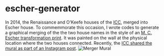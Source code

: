 # escher-generator
In 2014, the Renaissance and O'Keefe houses of the [ICC](icc.coop), merged into Escher house. To commemmorate this occasion, I wrote codes to generate a graphical merging of the the two house names in the style of an [M. C. Escher transformation print](https://mcescher.com/gallery/transformation-prints/#). It was painted on the wall at the physical location where the two houses connected. Recently, the [ICC shared the mural as part of an Instagram post](https://www.instagram.com/p/CNuqJhBlKiU/).
![Merger Mural](https://github.com/ericbumbalough/escher-generator/blob/main/plot2.png)
